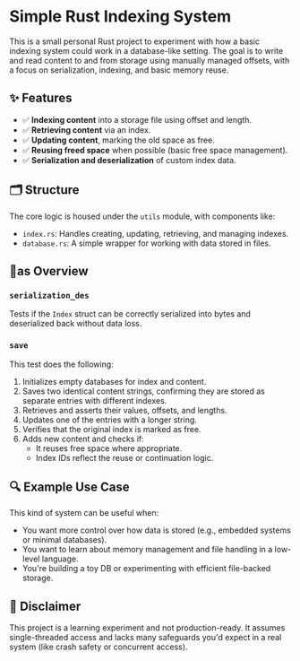 # Simple Rust Indexing System

This is a small personal Rust project to experiment with how a basic indexing system could work in a database-like setting. The goal is to write and read content to and from storage using manually managed offsets, with a focus on serialization, indexing, and basic memory reuse.

## ✨ Features

- ✅ **Indexing content** into a storage file using offset and length.
- ✅ **Retrieving content** via an index.
- ✅ **Updating content**, marking the old space as free.
- ✅ **Reusing freed space** when possible (basic free space management).
- ✅ **Serialization and deserialization** of custom index data.

## 🗂 Structure

The core logic is housed under the `utils` module, with components like:

- `index.rs`: Handles creating, updating, retrieving, and managing indexes.
- `database.rs`: A simple wrapper for working with data stored in files.

## 🧺as Overview

### `serialization_des`

Tests if the `Index` struct can be correctly serialized into bytes and deserialized back without data loss.

### `save`

This test does the following:

1. Initializes empty databases for index and content.
2. Saves two identical content strings, confirming they are stored as separate entries with different indexes.
3. Retrieves and asserts their values, offsets, and lengths.
4. Updates one of the entries with a longer string.
5. Verifies that the original index is marked as free.
6. Adds new content and checks if:
   - It reuses free space where appropriate.
   - Index IDs reflect the reuse or continuation logic.

## 🔍 Example Use Case

This kind of system can be useful when:

- You want more control over how data is stored (e.g., embedded systems or minimal databases).
- You want to learn about memory management and file handling in a low-level language.
- You're building a toy DB or experimenting with efficient file-backed storage.

## 🚧 Disclaimer

This project is a learning experiment and not production-ready. It assumes single-threaded access and lacks many safeguards you'd expect in a real system (like crash safety or concurrent access).

